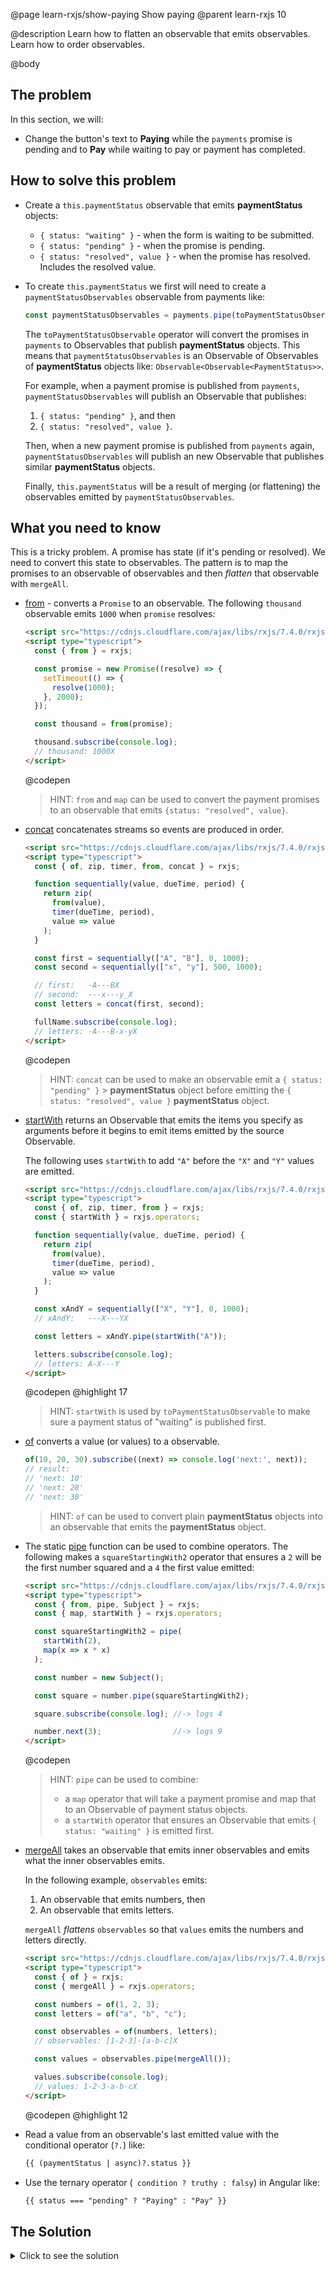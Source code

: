 @page learn-rxjs/show-paying Show paying
@parent learn-rxjs 10

@description Learn how to flatten an observable
that emits observables. Learn how to order observables.

@body

## The problem

In this section, we will:

- Change the button's text to **Paying** while the
  `payments` promise is pending and to **Pay** while
  waiting to pay or payment has completed.

## How to solve this problem

- Create a `this.paymentStatus` observable that emits **paymentStatus** objects:
  - `{ status: "waiting" }` - when the form is waiting to be
    submitted.
  - `{ status: "pending" }` - when the promise is pending.
  - `{ status: "resolved", value }` - when the promise
    has resolved. Includes the resolved value.
- To create `this.paymentStatus` we first will need to
  create a `paymentStatusObservables` observable from payments like:

  ```js
  const paymentStatusObservables = payments.pipe(toPaymentStatusObservable);
  ```

  The `toPaymentStatusObservable` operator will convert the promises in
  `payments` to Observables that publish **paymentStatus** objects. This means
  that `paymentStatusObservables` is an Observable of Observables of
  **paymentStatus** objects like: `Observable<Observable<PaymentStatus>>`.

  For example, when a payment promise is published from `payments`, `paymentStatusObservables` will publish an Observable that publishes:

  1. `{ status: "pending" }`, and then
  2. `{ status: "resolved", value }`.

  Then, when a new payment promise is published from `payments` again, `paymentStatusObservables` will publish an new Observable that publishes similar **paymentStatus** objects.

  Finally, `this.paymentStatus` will be a result of merging (or flattening)
  the observables emitted by `paymentStatusObservables`.

## What you need to know

This is a tricky problem. A promise has state (if it's pending or resolved). We need
to convert this state to observables. The pattern is to map the promises to an observable of
observables and then _flatten_ that observable with `mergeAll`.

- [from](https://rxjs.dev/api/index/function/from) - converts a
  `Promise` to an observable. The following `thousand` observable emits
  `1000` when `promise` resolves:

  ```html
  <script src="https://cdnjs.cloudflare.com/ajax/libs/rxjs/7.4.0/rxjs.umd.min.js"></script>
  <script type="typescript">
    const { from } = rxjs;

    const promise = new Promise((resolve) => {
      setTimeout(() => {
        resolve(1000);
      }, 2000);
    });

    const thousand = from(promise);

    thousand.subscribe(console.log);
    // thousand: 1000X
  </script>
  ```

  @codepen

  > HINT: `from` and `map` can be used to convert the payment promises to
  > an observable that emits `{status: "resolved", value}`.

- [concat](https://rxjs.dev/api/index/function/concat) concatenates streams so events are produced in order.

  ```html
  <script src="https://cdnjs.cloudflare.com/ajax/libs/rxjs/7.4.0/rxjs.umd.min.js"></script>
  <script type="typescript">
    const { of, zip, timer, from, concat } = rxjs;

    function sequentially(value, dueTime, period) {
      return zip(
        from(value),
        timer(dueTime, period),
        value => value
      );
    }

    const first = sequentially(["A", "B"], 0, 1000);
    const second = sequentially(["x", "y"], 500, 1000);

    // first:   -A---BX
    // second:  ---x---y_X
    const letters = concat(first, second);

    fullName.subscribe(console.log);
    // letters: -A---B-x-yX
  </script>
  ```

  @codepen

  > HINT: `concat` can be used to make an observable emit a `{ status: "pending" }` > **paymentStatus** object before emitting the `{ status: "resolved", value }` **paymentStatus** object.

- [startWith](https://rxjs.dev/api/operators/startWith)
  returns an Observable that emits the items you specify as arguments before it begins to emit items emitted by the source Observable.

  The following uses `startWith` to add `"A"` before the `"X"` and `"Y"`
  values are emitted.

  ```html
  <script src="https://cdnjs.cloudflare.com/ajax/libs/rxjs/7.4.0/rxjs.umd.min.js"></script>
  <script type="typescript">
    const { of, zip, timer, from } = rxjs;
    const { startWith } = rxjs.operators;

    function sequentially(value, dueTime, period) {
      return zip(
        from(value),
        timer(dueTime, period),
        value => value
      );
    }

    const xAndY = sequentially(["X", "Y"], 0, 1000);
    // xAndY:   ---X---YX

    const letters = xAndY.pipe(startWith("A"));

    letters.subscribe(console.log);
    // letters: A-X---Y
  </script>
  ```

  @codepen
  @highlight 17

  > HINT: `startWith` is used by `toPaymentStatusObservable` to make sure
  > a payment status of "waiting" is published first.

- [of](hhttps://rxjs.dev/api/index/function/of) converts a value (or values)
  to a observable.

  ```typescript
  of(10, 20, 30).subscribe((next) => console.log('next:', next));
  // result:
  // 'next: 10'
  // 'next: 20'
  // 'next: 30'
  ```

  > HINT: `of` can be used to convert plain **paymentStatus** objects into an observable
  > that emits the **paymentStatus** object.

- The static [pipe](https://rxjs.dev/api/index/function/pipe) function can be used
  to combine operators. The following makes a `squareStartingWith2` operator that ensures
  a `2` will be the first number squared and a `4` the first value emitted:

  ```html
  <script src="https://cdnjs.cloudflare.com/ajax/libs/rxjs/7.4.0/rxjs.umd.min.js"></script>
  <script type="typescript">
    const { from, pipe, Subject } = rxjs;
    const { map, startWith } = rxjs.operators;

    const squareStartingWith2 = pipe(
      startWith(2),
      map(x => x * x)
    );

    const number = new Subject();

    const square = number.pipe(squareStartingWith2);

    square.subscribe(console.log); //-> logs 4

    number.next(3);                //-> logs 9
  </script>
  ```

  @codepen

  > HINT: `pipe` can be used to combine:
  >
  > - a `map` operator that will take a payment promise and map that to an
  >   Observable of payment status objects.
  > - a `startWith` operator that ensures an Observable that emits `{ status: "waiting" }`
  >   is emitted first.

- [mergeAll](https://rxjs.dev/api/operators/mergeAll) takes an observable that emits inner observables
  and emits what the inner observables emits.

  In the following example, `observables` emits:

  1. An observable that emits numbers, then
  2. An observable that emits letters.

  `mergeAll` _flattens_ `observables` so that `values` emits
  the numbers and letters directly.

  ```html
  <script src="https://cdnjs.cloudflare.com/ajax/libs/rxjs/7.4.0/rxjs.umd.min.js"></script>
  <script type="typescript">
    const { of } = rxjs;
    const { mergeAll } = rxjs.operators;

    const numbers = of(1, 2, 3);
    const letters = of("a", "b", "c");

    const observables = of(numbers, letters);
    // observables: [1-2-3]-[a-b-c]X

    const values = observables.pipe(mergeAll());

    values.subscribe(console.log);
    // values: 1-2-3-a-b-cX
  </script>
  ```

  @codepen
  @highlight 12

- Read a value from an observable's last emitted value with the
  conditional operator (`?.`) like:
  ```html
  {{ (paymentStatus | async)?.status }}
  ```
- Use the ternary operator (` condition ? truthy : falsy`) in Angular like:
  ```html
  {{ status === "pending" ? "Paying" : "Pay" }}
  ```

## The Solution

<details>
<summary>Click to see the solution</summary>
@sourceref ./10-show-paying.html
@codepen
@highlight 148-176,216,256-258,only
</details>
